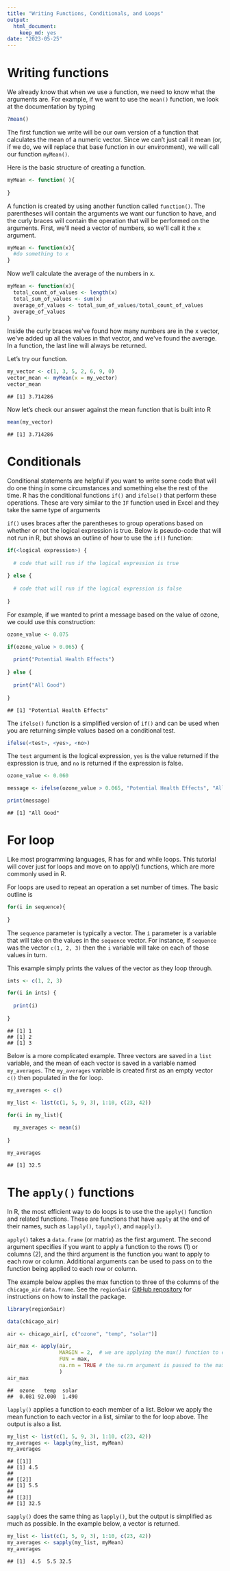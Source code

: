 ```yaml
---
title: "Writing Functions, Conditionals, and Loops"
output: 
  html_document: 
    keep_md: yes
date: "2023-05-25"
---
```


# Writing functions

We already know that when we use a function, we need to know what the arguments 
are. For example, if we want to use the `mean()` function, we look at the 
documentation by typing 


```r
?mean()
```

The first function we write will be our own version of a function that calculates
the mean of a numeric vector. Since we can’t just call it mean (or, if we do, 
we will replace that base function in our environment), we will call our function
`myMean()`.

Here is the basic structure of creating a function.


```r
myMean <- function( ){
  
}
```

A function is created by using another function called `function()`. The 
parentheses will contain the arguments we want our function to have, and the 
curly braces will contain the operation that will be performed on the arguments.
First, we'll need a vector of numbers, so we'll call it the `x` argument.


```r
myMean <- function(x){
  #do something to x
}
```

Now we’ll calculate the average of the numbers in x.


```r
myMean <- function(x){
  total_count_of_values <- length(x)
  total_sum_of_values <- sum(x)
  average_of_values <- total_sum_of_values/total_count_of_values
  average_of_values
}
```

Inside the curly braces we've found how many numbers are in the x vector, we've
added up all the values in that vector, and we've found the average. In a function,
the last line will always be returned. 

Let’s try our function.


```r
my_vector <- c(1, 3, 5, 2, 6, 9, 0)
vector_mean <- myMean(x = my_vector)
vector_mean
```

```
## [1] 3.714286
```

Now let’s check our answer against the mean function that is built into R


```r
mean(my_vector)  
```

```
## [1] 3.714286
```

# Conditionals

Conditional statements are helpful if you want to write some code that will do
one thing in some circumstances and something else the rest of the time. R has 
the conditional functions `if()` and `ifelse()` that perform these operations. 
These are very similar to the `IF` function used in Excel and they take the same 
type of arguments

`if()` uses braces after the parentheses to group operations based on whether or
not the logical expression is true. Below is pseudo-code that will not run in
R, but shows an outline of how to use the `if()` function:


```r
if(<logical expression>) {
  
  # code that will run if the logical expression is true
  
} else {
  
  # code that will run if the logical expression is false
  
}
```

For example, if we wanted to print a message based on the value of ozone, we 
could use this construction:


```r
ozone_value <- 0.075

if(ozone_value > 0.065) {
  
  print("Potential Health Effects")
  
} else {
  
  print("All Good")
  
}
```

```
## [1] "Potential Health Effects"
```

The `ifelse()` function is a simplified version of `if()` and can be used when 
you are returning simple values based on a conditional test.


```r
ifelse(<test>, <yes>, <no>)
```

The `test` argument is the logical expression, `yes` is the value returned if
the expression is true, and `no` is returned if the expression is false.


```r
ozone_value <- 0.060

message <- ifelse(ozone_value > 0.065, "Potential Health Effects", "All Good")

print(message)
```

```
## [1] "All Good"
```


# For loop

Like most programming languages, R has for and while loops. This tutorial will
cover just for loops and move on to apply() functions, which are more commonly 
used in R.

For loops are used to repeat an operation a set number of times. The basic outline is


```r
for(i in sequence){
  
}
```

The `sequence` parameter is typically a vector. The `i` parameter is a variable
that will take on the values in the `sequence` vector. For instance, if `sequence`
was the vector `c(1, 2, 3)` then the `i` variable will take on each of those values
in turn.

This example simply prints the values of the vector as they loop through.


```r
ints <- c(1, 2, 3)

for(i in ints) {
  
  print(i)
  
}
```

```
## [1] 1
## [1] 2
## [1] 3
```

Below is a more complicated example. Three vectors are saved in a `list` variable,
and the mean of each vector is saved in a variable named `my_averages`. The 
`my_averages` variable is created first as an empty vector `c()` then populated
in the for loop. 


```r
my_averages <- c()

my_list <- list(c(1, 5, 9, 3), 1:10, c(23, 42))

for(i in my_list){
  
  my_averages <- mean(i) 
  
}

my_averages
```

```
## [1] 32.5
```




# The `apply()` functions

In R, the most efficient way to do loops is to use the the `apply()` function 
and related functions. These are functions that have `apply` at the end of their 
names, such as `lapply()`, `tapply()`, and `mapply()`. 

`apply()` takes a `data.frame` (or matrix) as the first argument. The second 
argument specifies if you want to apply a function to the rows (1) or columns (2),
and the third argument is the function you want to apply to each row or column.
Additional arguments can be used to pass on to the function being applied to each row or column.

The example below applies the max function to three of the columns of the `chicago_air` 
`data.frame`. See the `region5air` [GitHub repository](https://github.com/NateByers/region5air)
for instructions on how to 
install the package.


```r
library(region5air)

data(chicago_air)

air <- chicago_air[, c("ozone", "temp", "solar")]

air_max <- apply(air, 
                 MARGIN = 2,  # we are applying the max() function to each column
                 FUN = max, 
                 na.rm = TRUE # the na.rm argument is passed to the max() function
                 )
air_max
```


```
##  ozone   temp  solar 
##  0.081 92.000  1.490
```

`lapply()` applies a function to each member of a list. Below we apply the 
mean function to each vector in a list, similar to the for loop above. The output
is also a list.


```r
my_list <- list(c(1, 5, 9, 3), 1:10, c(23, 42))
my_averages <- lapply(my_list, myMean)
my_averages
```

```
## [[1]]
## [1] 4.5
## 
## [[2]]
## [1] 5.5
## 
## [[3]]
## [1] 32.5
```


`sapply()` does the same thing as `lapply()`, but the output is simplified as 
much as possible. In the example below, a vector is returned.


```r
my_list <- list(c(1, 5, 9, 3), 1:10, c(23, 42))
my_averages <- sapply(my_list, myMean)
my_averages
```

```
## [1]  4.5  5.5 32.5
```

